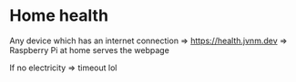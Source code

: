 # Home health

Any device which has an internet connection => https://health.jvnm.dev => Raspberry Pi at home serves the webpage

If no electricity => timeout lol
